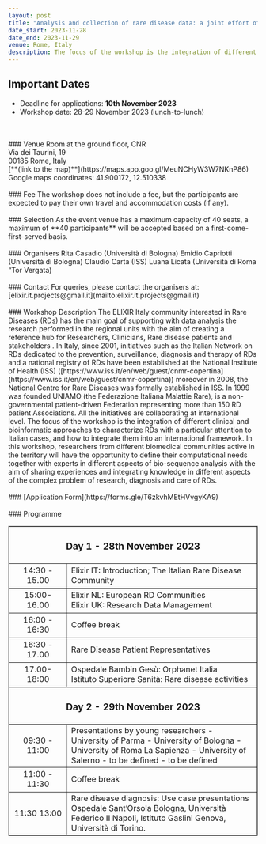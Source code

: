 ```yaml
---
layout: post
title: "Analysis and collection of rare disease data: a joint effort of biomedical and bioinformatics research communities."
date_start: 2023-11-28
date_end: 2023-11-29
venue: Rome, Italy
description: The focus of the workshop is the integration of different clinical and bioinformatic approaches to characterize RDs with a particular attention to Italian cases, and how to integrate them into an international framework. In this workshop, researchers from different biomedical communities active in the territory will have the opportunity to define their computational needs together with experts in different aspects of bio-sequence analysis with the aim of sharing experiences and integrating knowledge in different aspects of the complex problem of research, diagnosis and care of RDs.
---
```


## Important Dates
- Deadline for applications: **10th November 2023**
- Workshop date: 28-29 November 2023 (lunch-to-lunch)
<br>
<br>
### Venue
Room at the ground floor, CNR <br>
Via dei Taurini, 19 <br>
00185 Rome, Italy <br>
[**(link to the map)**](https://maps.app.goo.gl/MeuNCHyW3W7NKnP86) <br>
Google maps coordinates: 41.900172, 12.510338
<br>
<br>
### Fee
The workshop does not include a fee, but the participants are expected to pay their own 
travel and accommodation costs (if any).
<br>
<br>
### Selection
As the event venue has a maximum capacity of 40 seats, a maximum of **40 participants** will be accepted based on a first-come-first-served basis. 
<br>
<br>
### Organisers
Rita Casadio (Università di Bologna)
Emidio Capriotti (Università di Bologna)
Claudio Carta (ISS)
Luana Licata (Università di Roma “Tor Vergata)
<br>
<br>
### Contact 
For queries, please contact the organisers at: [elixir.it.projects@gmail.it](mailto:elixir.it.projects@gmail.it)
<br>
<br>
### Workshop Description 
The ELIXIR Italy community interested in Rare Diseases (RDs) has the main goal of supporting with data analysis the research performed in the regional units with the aim of creating a reference hub for Researchers, Clinicians, Rare disease patients and stakeholders . In Italy, since 2001, initiatives such as the Italian Network on RDs dedicated to the prevention, surveillance, diagnosis and therapy of RDs and a national registry of RDs have been established at the National Institute of Health (ISS) ([https://www.iss.it/en/web/guest/cnmr-copertina](https://www.iss.it/en/web/guest/cnmr-copertina)) moreover in 2008, the National Centre for Rare Diseases was formally established in  ISS. In 1999 was founded UNIAMO (the Federazione Italiana Malattie Rare), is a non-governmental patient-driven Federation representing more than 150  RD patient Associations. All the initiatives are collaborating at international level. The focus of the workshop is the integration of different clinical and bioinformatic approaches to characterize RDs with a particular attention to Italian cases, and how to integrate them into an international framework. In this workshop, researchers from different biomedical communities active in the territory will have the opportunity to define their computational needs together with experts in different aspects of bio-sequence analysis with the aim of sharing experiences and integrating knowledge in different aspects of the complex problem of research, diagnosis and care of RDs.
<br>
<br>
### [Application Form](https://forms.gle/T6zkvhMEtHVvgyKA9)
<br>
<br>
### Programme
<table border="1" width="700">
  <tr>
    <td colspan="4" align="center"><h3> Day 1 - 28th November 2023</h3></td>
  </tr>
  <tr>
    <td height="50" width="100" align=center>14:30 - 15.00</td>
    <td height="50" > Elixir IT: Introduction; The Italian Rare Disease Community</td>
    
  </tr>
  <tr>
    <td height="50" width="100" align="center">15:00-16.00</td>
    <td height="50" >Elixir NL: European RD Communities <br> Elixir UK: Research Data Management</td>
   </tr>
  <tr>
   <td height="50" width="100" align="center">16:00 - 16:30</td>
    <td colspan="3" height="50">Coffee break</td>
     </tr>

  <tr>
    <td height="50" width="100" align="center">16:30 - 17.00</td>
    <td height="50" >Rare Disease Patient Representatives</td>
    </tr>
  <tr>
    <td height="50" width="100" align="center">17.00-18:00</td>
    <td height="50">Ospedale Bambin Gesù: Orphanet Italia <br> Istituto Superiore Sanità: Rare disease activities</td>
    </tr>
  <tr>
   <td colspan="4" align="center"><h3>Day 2 - 29th November 2023</h3></td>
  </tr>
  <tr>
   <td height="50" width="100" align=center>09:30 - 11:00</td>
   <td height="50">Presentations by young researchers  
- University of Parma
- University of Bologna
- University of Roma La Sapienza
- University of Salerno
- to be defined
- to be defined
</td>
  </tr>

   <tr>
    <td height="50" width="100" align="center">11:00 - 11:30</td>
    <td colspan="3" height="50" > Coffee break</td>
   </tr>
  <tr>
    <td height="50" width="100" align="center">11:30 13:00</td>
    <td height="50" >Rare disease diagnosis: Use case presentations <br>
Ospedale Sant’Orsola Bologna, Università Federico II Napoli, Istituto Gaslini Genova, Università di Torino.</td>

  </tr>
</table>
